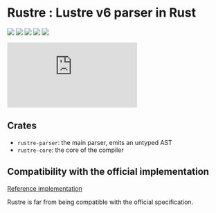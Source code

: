 # Rustre : Lustre v6 parser in Rust

[![](https://img.shields.io/gitlab/issues/open-raw/Projets-INFO4/22-23/26/rustre?gitlab_url=https%3A%2F%2Fgricad-gitlab.univ-grenoble-alpes.fr%2F)](https://gricad-gitlab.univ-grenoble-alpes.fr/Projets-INFO4/22-23/26/docs/-/issues)
[![](https://img.shields.io/gitlab/merge-requests/open/Projets-INFO4/22-23/26/rustre?gitlab_url=https%3A%2F%2Fgricad-gitlab.univ-grenoble-alpes.fr%2F)](https://gricad-gitlab.univ-grenoble-alpes.fr/Projets-INFO4/22-23/26/rustre/-/merge_requests)
[![](https://img.shields.io/gitlab/last-commit/Projets-INFO4/22-23/26/rustre?gitlab_url=https%3A%2F%2Fgricad-gitlab.univ-grenoble-alpes.fr%2F)](https://gricad-gitlab.univ-grenoble-alpes.fr/Projets-INFO4/22-23/26/rustre/-/commits/main)
[![](https://img.shields.io/badge/journal%20de%20bord-md.edgar.bzh-blue)](https://md.edgar.bzh/s/P3MB8tN_x)
[![](https://img.shields.io/gitlab/license/Projets-INFO4/22-23/26/rustre?gitlab_url=https%3A%2F%2Fgricad-gitlab.univ-grenoble-alpes.fr%2F)]()

![Project report](https://projets-info4.gricad-pages.univ-grenoble-alpes.fr/22-23/26/docs/report.pdf)

## Crates

- `rustre-parser`: the main parser, emits an untyped AST
- `rustre-core`: the core of the compiler

## Compatibility with the official implementation

[Reference implementation](https://gricad-gitlab.univ-grenoble-alpes.fr/verimag/synchrone/lustre-v6)

Rustre is far from being compatible with the official specification.
